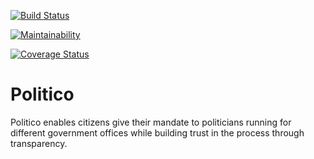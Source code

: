 [![Build Status](https://travis-ci.org/Hoxtygen/Politico.svg?branch=develop)](https://travis-ci.org/Hoxtygen/Politico)

[![Maintainability](https://api.codeclimate.com/v1/badges/d4a696665404417d1c2d/maintainability)](https://codeclimate.com/github/Hoxtygen/Politico/maintainability)

[![Coverage Status](https://coveralls.io/repos/github/Hoxtygen/Politico/badge.svg?branch=develop)](https://coveralls.io/github/Hoxtygen/Politico?branch=develop)

# Politico
Politico enables citizens give their mandate to politicians running for different government offices while building trust in the process through transparency.


